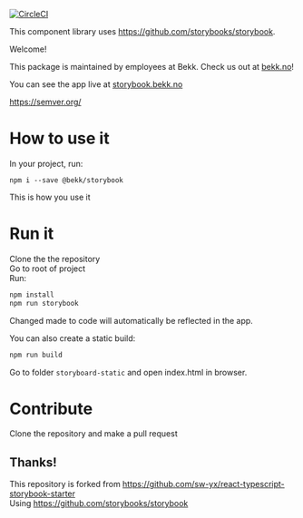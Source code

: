 [![CircleCI](https://circleci.com/gh/bekk/komponent-bibliotek/tree/master.svg?style=svg)](https://circleci.com/gh/bekk/komponent-bibliotek/tree/master)

This component library uses https://github.com/storybooks/storybook.

Welcome!

This package is maintained by employees at Bekk.
Check us out at [bekk.no](https://bekk.no)!

You can see the app live at [storybook.bekk.no](http://storybook.bekk.no)

https://semver.org/

# How to use it

In your project, run:

```
npm i --save @bekk/storybook
```

This is how you use it

# Run it

Clone the the repository  
Go to root of project  
Run:

```bash
npm install
npm run storybook
```

Changed made to code will automatically be reflected in the app.

You can also create a static build:

```bash
npm run build
```

Go to folder `storyboard-static` and open index.html in browser.

# Contribute

Clone the repository and make a pull request


## Thanks!

This repository is forked from https://github.com/sw-yx/react-typescript-storybook-starter  
Using https://github.com/storybooks/storybook
